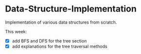 # Data-Structure-Implementation
 Implementation of various data structures from scratch. 
 
 This week: 
 - [x] add BFS and DFS for the tree section
 - [x] add explanations for the tree traversal methods
